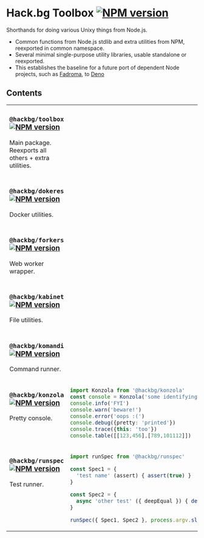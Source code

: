 # Hack.bg Toolbox [![NPM version](https://img.shields.io/npm/v/@hackbg/toolbox?color=9013fe&label=)](https://www.npmjs.com/package/@hackbg/toolbox)

Shorthands for doing various Unixy things from Node.js.
* Common functions from Node.js stdlib and extra utilities from NPM, reexported in common namespace.
* Several minimal single-purpose utility libraries, usable standalone or reexported.
* This establishes the baseline for a future port of dependent Node projects,
  such as [Fadroma](https://github.com/hackbg/fadroma), to [Deno](https://deno.land)

## Contents

<table>

<tr><td valign="top">

### `@hackbg/toolbox` [![NPM version](https://img.shields.io/npm/v/@hackbg/toolbox?color=9013fe&label=)](https://www.npmjs.com/package/@hackbg/toolbox)

Main package. Reexports all others + extra utilities.

</td><td>

</td></tr>

<tr><td valign="top">

### `@hackbg/dokeres` [![NPM version](https://img.shields.io/npm/v/@hackbg/dokeres?color=9013fe&label=)](https://www.npmjs.com/package/@hackbg/dokeres)

Docker utilities.

</td><td>

</td></tr>

<tr><td valign="top">

### `@hackbg/forkers` [![NPM version](https://img.shields.io/npm/v/@hackbg/forkers?color=9013fe&label=)](https://www.npmjs.com/package/@hackbg/forkers)

Web worker wrapper.

</td><td>

</td></tr>

<tr><td valign="top">

### `@hackbg/kabinet` [![NPM version](https://img.shields.io/npm/v/@hackbg/kabinet?color=9013fe&label=)](https://www.npmjs.com/package/@hackbg/kabinet)

File utilities.

</td><td>

</td></tr>

<tr><td>

### `@hackbg/komandi` [![NPM version](https://img.shields.io/npm/v/@hackbg/komandi?color=9013fe&label=)](https://www.npmjs.com/package/@hackbg/komandi)

Command runner.

</td><td>

</td></tr>

<tr><td valign="top">

### `@hackbg/konzola` [![NPM version](https://img.shields.io/npm/v/@hackbg/konzola?color=9013fe&label=)](https://www.npmjs.com/package/@hackbg/konzola)

Pretty console.

</td><td>

```typescript
import Konzola from '@hackbg/konzola'
const console = Konzola('some identifying prefix')
console.info('FYI')
console.warn('beware!')
console.error('oops :(')
console.debug({pretty: 'printed'})
console.trace({this: 'too'})
console.table([[123,456],[789,101112]])
```

</td></tr>

<tr><td valign="top">

### `@hackbg/runspec` [![NPM version](https://img.shields.io/npm/v/@hackbg/runspec?color=9013fe&label=)](https://www.npmjs.com/package/@hackbg/runspec)

Test runner.

</td><td>

```typescript
import runSpec from '@hackbg/runspec'

const Spec1 = {
  'test name' (assert) { assert(true) }
}

const Spec2 = {
  async 'other test' ({ deepEqual }) { deepEqual({}, {}) }
}

runSpec({ Spec1, Spec2 }, process.argv.slice(2))
```

</td></tr>

</table>
